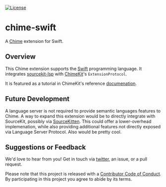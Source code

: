 [![License][license badge]][license]

# chime-swift
A [Chime][chime] extension for Swift.

## Overview

This Chime extension supports the [Swift][swift] programming language. It integrates [sourcekit-lsp][sourcekit-lsp] with [ChimeKit][chimekit]'s `ExtensionProtocol`.

It is featured as a tutorial in ChimeKit's reference [documenation][chimekit documentation].

## Future Development

A language server is not required to provide semantic languages features to Chime. A way to expand this extension would be to directly integrate with SourceKit, possibly via [SourceKitten][sourcekitten]. This could offer a lower-overhead implemenation, while also providing additional features not directly exposed via Language Server Protocol. Also would be pretty cool.

## Suggestions or Feedback

We'd love to hear from you! Get in touch via [twitter](https://twitter.com/chimehq), an issue, or a pull request.

Please note that this project is released with a [Contributor Code of Conduct](CODE_OF_CONDUCT.md). By participating in this project you agree to abide by its terms.

[license]: https://opensource.org/licenses/BSD-3-Clause
[license badge]: https://img.shields.io/github/license/ChimeHQ/chime-swift
[chime]: https://www.chimehq.com
[swift]: https://www.swift.org
[sourcekit-lsp]: https://github.com/apple/sourcekit-lsp
[sourcekitten]: https://github.com/jpsim/SourceKitten
[chimekit]: https://github.com/ChimeHQ/ChimeKit
[chimekit documentation]: https://swiftpackageindex.com/ChimeHQ/ChimeKit/main/documentation
